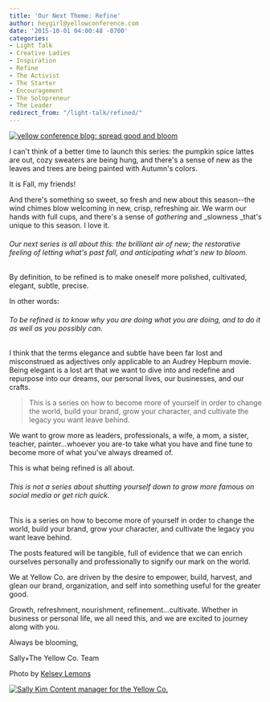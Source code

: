 ```yaml
---
title: 'Our Next Theme: Refine'
author: heygirl@yellowconference.com
date: '2015-10-01 04:00:48 -0700'
categories:
- Light Talk
- Creative Ladies
- Inspiration
- Refine
- The Activist
- The Starter
- Encouragement
- The Solopreneur
- The Leader
redirect_from: "/light-talk/refined/"
---
```


[![yellow conference blog: spread good and bloom](http://yellowconference.com/wp-content/uploads/2015/09/kelseypicforrefine-copy.jpg)](http://yellowconference.com/wp-content/uploads/2015/09/kelseypicforrefine-copy.jpg)

I can't think of a better time to launch this series: the pumpkin spice lattes are out, cozy sweaters are being hung, and there's a sense of new as the leaves and trees are being painted with Autumn's colors.

It is Fall, my friends!

And there's something so sweet, so fresh and new about this season--the wind chimes blow welcoming in new, crisp, refreshing air. We warm our hands with full cups, and there's a sense of _gathering_ and _slowness _that's unique to this season. I love it.

###### Our next series is all about this: the brilliant air of new; the restorative feeling of letting what's past fall, and anticipating what's new to bloom.

By definition, to be refined is to make oneself more polished, cultivated, elegant, subtle, precise.

In other words:

###### To be refined is to know why you are doing what you are doing, and to do it as well as you possibly can.

I think that the terms elegance and subtle have been far lost and misconstrued as adjectives only applicable to an Audrey Hepburn movie. Being elegant is a lost art that we want to dive into and redefine and repurpose into our dreams, our personal lives, our businesses, and our crafts.

> This is a series on how to become more of yourself in order to change the world, build your brand, grow your character, and cultivate the legacy you want leave behind.

We want to grow more as leaders, professionals, a wife, a mom, a sister, teacher, painter...whoever you are-to take what you have and fine tune to become more of what you've always dreamed of.

This is what being refined is all about. 

###### This is not a series about shutting yourself down to grow more famous on social media or get rich quick.

This is a series on how to become more of yourself in order to change the world, build your brand, grow your character, and cultivate the legacy you want leave behind.

The posts featured will be tangible, full of evidence that we can enrich ourselves personally and professionally to signify our mark on the world.

We at Yellow Co. are driven by the desire to empower, build, harvest, and glean our brand, organization, and self into something useful for the greater good.

Growth, refreshment, nourishment, refinement...cultivate. Whether in business or personal life, we all need this, and we are excited to journey along with you.

Always be blooming,

Sally+The Yellow Co. Team

Photo by [Kelsey Lemons](http://sheinthemaking.blogspot.com/)

[![Sally Kim Content manager for the Yellow Co. ](http://yellowconference.com/wp-content/uploads/2015/07/sallykim.jpg)](http://lettersfromamister.tumblr.com/)
